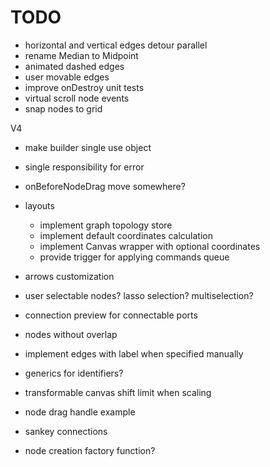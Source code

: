 # TODO

- horizontal and vertical edges detour parallel
- rename Median to Midpoint
- animated dashed edges
- user movable edges
- improve onDestroy unit tests
- virtual scroll node events
- snap nodes to grid

V4

- make builder single use object
- single responsibility for error
- onBeforeNodeDrag move somewhere?

- layouts

  - implement graph topology store
  - implement default coordinates calculation
  - implement Canvas wrapper with optional coordinates
  - provide trigger for applying commands queue

- arrows customization
- user selectable nodes? lasso selection? multiselection?
- connection preview for connectable ports
- nodes without overlap

- implement edges with label when specified manually
- generics for identifiers?
- transformable canvas shift limit when scaling
- node drag handle example
- sankey connections
- node creation factory function?
